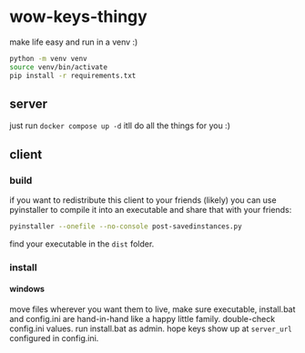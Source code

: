 # wow-keys-thingy

make life easy and run in a venv :)

```bash
python -m venv venv
source venv/bin/activate
pip install -r requirements.txt
```

## server

just run `docker compose up -d` itll do all the things for you :)

## client

### build

if you want to redistribute this client to your friends (likely) you can use pyinstaller to compile it into an executable and share that with your friends:

```bash
pyinstaller --onefile --no-console post-savedinstances.py
```

find your executable in the `dist` folder.

### install

#### windows

move files wherever you want them to live, make sure executable, install.bat and config.ini are hand-in-hand like a happy little family.
double-check config.ini values.
run install.bat as admin.
hope keys show up at `server_url` configured in config.ini.
